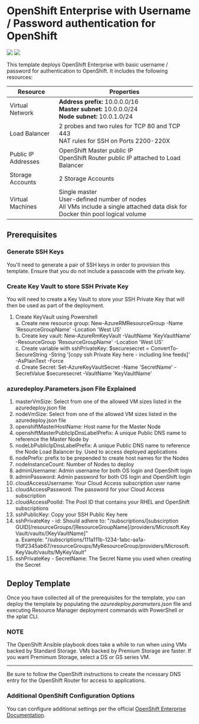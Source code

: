# OpenShift Enterprise with Username / Password authentication for OpenShift

<a href="https://portal.azure.com/#create/Microsoft.Template/uri/https%3A%2F%2Fraw.githubusercontent.com%2Fharoldwongms%2Fopenshift-enterprise%2Fmaster%2Fazuredeploy.json" target="_blank"><img src="http://azuredeploy.net/deploybutton.png"/></a>
<a href="http://armviz.io/#/?load=https%3A%2F%2Fraw.githubusercontent.com%2Fharoldwongms%2Fopenshift-enterprise%2Fmaster%2Fazuredeploy.json" target="_blank">
    <img src="http://armviz.io/visualizebutton.png"/>
</a>

This template deploys OpenShift Enterprise with basic username / password for authentication to OpenShift. It includes the following resources:

|Resource           |Properties                                                                                                                          |
|-------------------|------------------------------------------------------------------------------------------------------------------------------------|
|Virtual Network    |**Address prefix:** 10.0.0.0/16<br />**Master subnet:** 10.0.0.0/24<br />**Node subnet:** 10.0.1.0/24                               |
|Load Balancer      |2 probes and two rules for TCP 80 and TCP 443 <br/> NAT rules for SSH on Ports 2200-220X                                                                                  |
|Public IP Addresses|OpenShift Master public IP<br />OpenShift Router public IP attached to Load Balancer                                                |
|Storage Accounts   |2 Storage Accounts                                                                                                                  |
|Virtual Machines   |Single master<br />User-defined number of nodes<br />All VMs include a single attached data disk for Docker thin pool logical volume|

## Prerequisites

### Generate SSH Keys

You'll need to generate a pair of SSH keys in order to provision this template. Ensure that you do not include a passcode with the private key.

### Create Key Vault to store SSH Private Key

You will need to create a Key Vault to store your SSH Private Key that will then be used as part of the deployment.

1. Create KeyVault using Powershell<br/>
  a.  Create new resource group: New-AzureRMResourceGroup -Name 'ResourceGroupName' -Location 'West US'<br/>
  b.  Create key vault: New-AzureRmKeyVault -VaultName 'KeyVaultName' -ResourceGroup 'ResourceGroupName' -Location 'West US'<br/>
  c.  Create variable with sshPrivateKey: $securesecret = ConvertTo-SecureString -String '[copy ssh Private Key here - including line feeds]' -AsPlainText -Force<br/>
  d.  Create Secret: Set-AzureKeyVaultSecret -Name 'SecretName' -SecretValue $securesecret -VaultName 'KeyVaultName'<br/>
   
### azuredeploy.Parameters.json File Explained

1.  masterVmSize: Select from one of the allowed VM sizes listed in the azuredeploy.json file
2.  nodeVmSize: Select from one of the allowed VM sizes listed in the azuredeploy.json file
3.  openshiftMasterHostName: Host name for the Master Node
4.  openshiftMasterPublicIpDnsLabelPrefix: A unique Public DNS name to reference the Master Node by
5.  nodeLbPublicIpDnsLabelPrefix: A unique Public DNS name to reference the Node Load Balancer by.  Used to access deployed applications
6.  nodePrefix: prefix to be prepended to create host names for the Nodes
7.  nodeInstanceCount: Number of Nodes to deploy
8.  adminUsername: Admin username for both OS login and OpenShift login
9.  adminPassword: Admin password for both OS login and OpenShift login
10. cloudAccessUsername: Your Cloud Access subscription user name
11. cloudAccessPassword: The password for your Cloud Access subscription
12. cloudAccessPoolId: The Pool ID that contains your RHEL and OpenShift subscriptions
13. sshPublicKey: Copy your SSH Public Key here
14. sshPrivateKey - id: Should adhere to: "/subscriptions/[subscirption GUID]/resourceGroups/[ResourceGroupName]/providers/Microsoft.KeyVault/vaults/[KeyVaultName]"<br/>
    a. Example: "/subscriptions/111a111b-1234-1abc-aa1a-11df2345ab67/resourceGroups/MyResourceGroup/providers/Microsoft.KeyVault/vaults/MyKeyVault"
15. sshPrivateKey - SecretName: The Secret Name you used when creating the Secret

## Deploy Template

Once you have collected all of the prerequisites for the template, you can deploy the template by populating the *azuredeploy.parameters.json* file and executing Resource Manager deployment commands with PowerShell or the xplat CLI.

### NOTE

The OpenShift Ansible playbook does take a while to run when using VMs backed by Standard Storage. VMs backed by Premium Storage are faster. If you want Premimum Storage, select a DS or GS series VM.
<hr />
Be sure to follow the OpenShift instructions to create the ncessary DNS entry for the OpenShift Router for access to applications.

### Additional OpenShift Configuration Options
 
You can configure additional settings per the official [OpenShift Enterprise Documentation](https://docs.openshift.com/enterprise/3.2/welcome/index.html).
